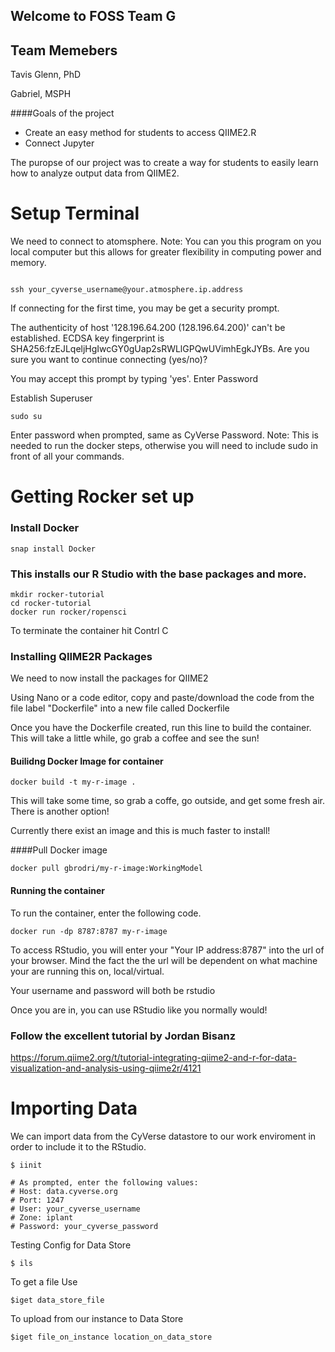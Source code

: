 ## Welcome to FOSS Team G

## Team Memebers
Tavis Glenn, PhD

Gabriel, MSPH

####Goals of the project
- Create an easy method for students to access QIIME2.R 
- Connect Jupyter

The puropse of our project was to create a way for students to easily learn how to analyze output data from QIIME2. 


#               Setup Terminal            #


We need to connect to atomsphere.
Note: You can you this program on you local computer but this allows for greater flexibility in computing power and memory.

```

ssh your_cyverse_username@your.atmosphere.ip.address

```

If connecting for the first time, you may be get a security prompt.

The authenticity of host '128.196.64.200 (128.196.64.200)' can\'t be established.
ECDSA key fingerprint is SHA256:fzEJLqeljHgIwcGY0gUap2sRWLlGPQwUVimhEgkJYBs.
Are you sure you want to continue connecting (yes/no)?

You may accept this prompt by typing 'yes'.
Enter Password

Establish Superuser 
```
sudo su

```
Enter password when prompted, same as CyVerse Password.
Note: This is needed to run the docker steps, otherwise you will need to include sudo in front of all your commands. 


#          Getting Rocker set up          #

### Install Docker
```
snap install Docker
```

###  This installs our R Studio with the base packages and more. 
```
mkdir rocker-tutorial
cd rocker-tutorial
docker run rocker/ropensci
```
To terminate the container hit Contrl C

### Installing QIIME2R Packages
We need to now install the packages for QIIME2

Using Nano or a code editor,  copy and paste/download the code from the file label "Dockerfile" into a new file called Dockerfile

Once you have the Dockerfile created, run this line to build the container.
This will take a little while, go grab a coffee and see the sun!

#### Builidng Docker Image for container
```
docker build -t my-r-image .
```

This will take some time, so grab a coffe, go outside, and get some fresh air. There is another option!


Currently there exist an image and this is much faster to install!

####Pull Docker image 
```
docker pull gbrodri/my-r-image:WorkingModel
```
#### Running the container
To run the container, enter the following code.
```
docker run -dp 8787:8787 my-r-image
```
To access RStudio, you will enter your "Your IP address:8787" into the url of your browser. 
Mind the fact the the url will be dependent on what machine your are running this on, local/virtual. 

Your username and password will both be rstudio

Once you are in, you can use RStudio like you normally would!

### Follow the excellent tutorial by Jordan Bisanz 
https://forum.qiime2.org/t/tutorial-integrating-qiime2-and-r-for-data-visualization-and-analysis-using-qiime2r/4121



#                   Importing Data                  #
We can import data from the CyVerse datastore to our work enviroment in order to include it to the RStudio. 
```
$ iinit

# As prompted, enter the following values:
# Host: data.cyverse.org
# Port: 1247
# User: your_cyverse_username
# Zone: iplant
# Password: your_cyverse_password
```

Testing Config for Data Store
```
$ ils
```
To get a file Use
```
$iget data_store_file
```
To upload from our instance to Data Store
```
$iget file_on_instance location_on_data_store
```
